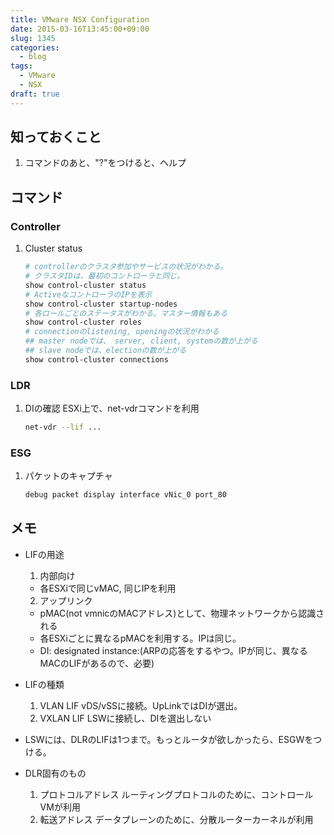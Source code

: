 ```yaml
---
title: VMware NSX Configuration
date: 2015-03-16T13:45:00+09:00
slug: 1345
categories:
  - blog
tags:
  - VMware
  - NSX
draft: true
---
```



## 知っておくこと
1. コマンドのあと、"?"をつけると、ヘルプ

## コマンド
### Controller
1. Cluster status

      ```sh
      # controllerのクラスタ参加やサービスの状況がわかる。
      # クラスタIDは、最初のコントローラと同じ。
      show control-cluster status
      # ActiveなコントローラのIPを表示
      show control-cluster startup-nodes
      # 各ロールごとのステータスがわかる。マスター情報もある
      show control-cluster roles
      # connectionのlistening, openingの状況がわかる
      ## master nodeでは、 server, client, systemの数が上がる
      ## slave nodeでは、electionの数が上がる
      show control-cluster connections
      ```

### LDR
1. DIの確認
  ESXi上で、net-vdrコマンドを利用

    ```sh
    net-vdr --lif ...
    ```

### ESG
1. パケットのキャプチャ

    ```sh
    debug packet display interface vNic_0 port_80
    ```

## メモ
- LIFの用途
  1. 内部向け
    - 各ESXiで同じvMAC, 同じIPを利用
  2. アップリンク
    - pMAC(not vmnicのMACアドレス)として、物理ネットワークから認識される
    - 各ESXiごとに異なるpMACを利用する。IPは同じ。
    - DI: designated instance:(ARPの応答をするやつ。IPが同じ、異なるMACのLIFがあるので、必要)
- LIFの種類
  1. VLAN LIF
    vDS/vSSに接続。UpLinkではDIが選出。
  2. VXLAN LIF
    LSWに接続し、DIを選出しない
- LSWには、DLRのLIFは1つまで。もっとルータが欲しかったら、ESGWをつける。
  

- DLR固有のもの
  1. プロトコルアドレス
    ルーティングプロトコルのために、コントロールVMが利用
  2. 転送アドレス
    データプレーンのために、分散ルーターカーネルが利用
